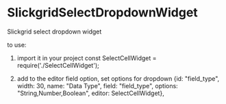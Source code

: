 # SlickgridSelectDropdownWidget
Slickgrid select dropdown widget

to use:

1. import it in your project
const SelectCellWidget = require('./SelectCellWidget');

2. add to the editor field option, set options for dropdown
{id: "field_type", width: 30, name: "Data Type", field: "field_type",  options: "String,Number,Boolean", editor: SelectCellWidget},

